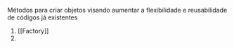 Métodos para criar objetos visando aumentar a flexibilidade e reusabilidade de códigos já existentes

1. [[Factory]]
2. 